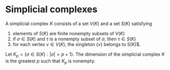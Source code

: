 # Simplicial complexes

A simplicial complex $K$ consists of a set $V(K)$ and a set $S(K)$ satisfying

1. elements of $S(K)$ are finite nonempty subsets of $V(K)$
2. if $\sigma \in S(K)$ and $\tau$ is a nonempty subset of $\sigma$, then $\tau \in S(K)$
3. for each vertex $v \in V(K)$, the singleton $\{v\}$ belongs to S(K)$.

Let $K_p = \{\sigma \in S(K) : |\sigma| = p + 1\}$. The dimension of the simplicial complex
$K$ is the greatest $p$ such that $K_p$ is nonempty.
